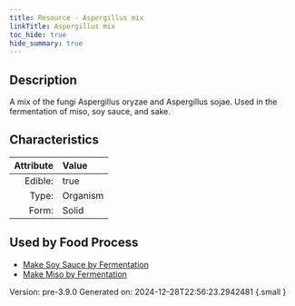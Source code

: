 ```yaml
---
title: Resource - Aspergillus mix
linkTitle: Aspergillus mix
toc_hide: true
hide_summary: true
---
```


## Description
&#10;&#9;&#9;A mix of the fungi Aspergillus oryzae and &#10;&#9;&#9;Aspergillus sojae. Used in the fermentation of miso, soy sauce, and sake.

## Characteristics

| Attribute      | Value |
|--------:|:------|
|Edible:|true|
|Type:|Organism|
|Form:|Solid|
 



    
## Used by Food Process

- [Make Soy Sauce by Fermentation](/docs/definitions/food/make-soy-sauce-by-fermentation)
- [Make Miso by Fermentation](/docs/definitions/food/make-miso-by-fermentation)


Version: pre-3.9.0 Generated on: 2024-12-28T22:56:23.2942481
{.small }
